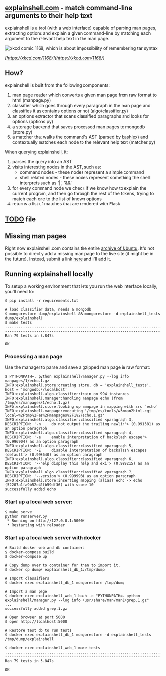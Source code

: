 ## [explainshell.com](http://www.explainshell.com) - match command-line arguments to their help text

explainshell is a tool (with a web interface) capable of parsing man pages, extracting options and
explain a given command-line by matching each argument to the relevant help text in the man page.

![xkcd comic 1168, which is about impossibility of remembering tar syntax](http://imgs.xkcd.com/comics/tar.png)

_[https://xkcd.com/1168/](https://xkcd.com/1168/)_

## How?

explainshell is built from the following components:

1. man page reader which converts a given man page from raw format to html (manpage.py)
2. classifier which goes through every paragraph in the man page and classifies
   it as contains options or not (algo/classifier.py)
3. an options extractor that scans classified paragraphs and looks for options (options.py)
4. a storage backend that saves processed man pages to mongodb (store.py)
5. a matcher that walks the command's AST (parsed by [bashlex](https://github.com/idank/bashlex)) and contextually matches each node
   to the relevant help text (matcher.py)

When querying explainshell, it:

1. parses the query into an AST
2. visits interesting nodes in the AST, such as:
    - command nodes - these nodes represent a simple command
    - shell related nodes - these nodes represent something the shell
      interprets such as '|', '&&'
3. for every command node we check if we know how to explain the current program,
   and then go through the rest of the tokens, trying to match each one to the
   list of known options
4. returns a list of matches that are rendered with Flask

## [TODO](https://raw.github.com/idank/explainshell/master/TODO) file

## Missing man pages

Right now explainshell.com contains the entire [archive of Ubuntu](http://manpages.ubuntu.com/). It's not
possible to directly add a missing man page to the live site (it might be in the future). Instead, submit a link [here](https://github.com/idank/explainshell/issues/1)
and I'll add it.

## Running explainshell locally

To setup a working environment that lets you run the web interface locally, you'll need to:

```ShellSession
$ pip install -r requirements.txt

# load classifier data, needs a mongodb
$ mongorestore dump/explainshell && mongorestore -d explainshell_tests dump/explainshell
$ make tests
..............................................................................
----------------------------------------------------------------------
Ran 79 tests in 3.847s

OK
```

### Processing a man page

Use the manager to parse and save a gzipped man page in raw format:

```ShellSession
$ PYTHONPATH=. python explainshell/manager.py --log info manpages/1/echo.1.gz
INFO:explainshell.store:creating store, db = 'explainshell_tests', host = 'mongodb://localhost'
INFO:explainshell.algo.classifier:train on 994 instances
INFO:explainshell.manager:handling manpage echo (from /tmp/es/manpages/1/echo.1.gz)
INFO:explainshell.store:looking up manpage in mapping with src 'echo'
INFO:explainshell.manpage:executing '/tmp/es/tools/w3mman2html.cgi local=%2Ftmp%2Fes%2Fmanpages%2F1%2Fecho.1.gz'
INFO:explainshell.algo.classifier:classified <paragraph 3, DESCRIPTION: '-n     do not output the trailing newlin'> (0.991381) as an option paragraph
INFO:explainshell.algo.classifier:classified <paragraph 4, DESCRIPTION: '-e     enable interpretation of backslash escape'> (0.996904) as an option paragraph
INFO:explainshell.algo.classifier:classified <paragraph 5, DESCRIPTION: '-E     disable interpretation of backslash escapes (default'> (0.998640) as an option paragraph
INFO:explainshell.algo.classifier:classified <paragraph 6, DESCRIPTION: '--help display this help and exi'> (0.999215) as an option paragraph
INFO:explainshell.algo.classifier:classified <paragraph 7, DESCRIPTION: '--version'> (0.999993) as an option paragraph
INFO:explainshell.store:inserting mapping (alias) echo -> echo (52207a1fa9b52e42fb59df36) with score 10
successfully added echo
```

### Start up a local web server:

```ShellSession
$ make serve
python runserver.py
 * Running on http://127.0.0.1:5000/
 * Restarting with reloader
```

### Start up a local web server with docker

```ShellSession
# Build docker web and db containers
$ docker-compose build
$ docker-compose up

# Copy dump over to container for than to import it.
$ docker cp dump/ explainshell_db_1:/tmp/dump

# Import classifiers
$ docker exec explainshell_db_1 mongorestore /tmp/dump

# Import a man page
$ docker exec explainshell_web_1 bash -c "PYTHONPATH=. python explainshell/manager.py --log info /usr/share/man/man1/grep.1.gz"
...
successfully added grep.1.gz

# Open browser at port 5000
$ open http://localhost:5000

# Restore test db to run tests
$ docker exec explainshell_db_1 mongorestore -d explainshell_tests /tmp/dump/explainshell

$ docker exec explainshell_web_1 make tests
..............................................................................
----------------------------------------------------------------------
Ran 79 tests in 3.847s

OK
```
